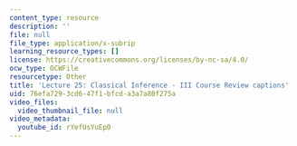 ```yaml
---
content_type: resource
description: ''
file: null
file_type: application/x-subrip
learning_resource_types: []
license: https://creativecommons.org/licenses/by-nc-sa/4.0/
ocw_type: OCWFile
resourcetype: Other
title: 'Lecture 25: Classical Inference - III Course Review captions'
uid: 76efa729-3cd6-47f1-bfcd-a3a7a80f275a
video_files:
  video_thumbnail_file: null
video_metadata:
  youtube_id: rYefUsYuEp0
---
```


